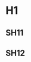 <!-- @node H0 -->
<!-- @node #B H01 -->

# H1
<!-- @node -->
<!-- @edge -> H0 -->
<!-- @edge #B -> H01 -->

## SH11
<!-- @n #A <typ_1> -->
<!-- @e #A -> H1 -->

## SH12
<!--
@n #A SH_1_2 <typ_1>
@e #A SH_1_2 -> SH11
-->
